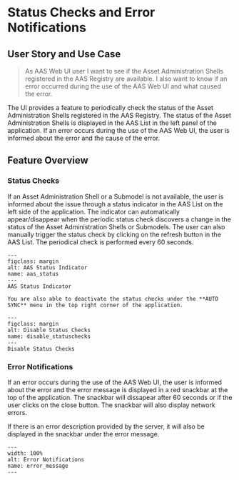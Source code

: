 # Status Checks and Error Notifications

## User Story and Use Case

>As AAS Web UI user
>I want to see if the Asset Administration Shells registered in the AAS Registry are available.
>I also want to know if an error occurred during the use of the AAS Web UI and what caused the error.

The UI provides a feature to periodically check the status of the Asset Administration Shells registered in the AAS Registry. The status of the Asset Administration Shells is displayed in the AAS List in the left panel of the application. If an error occurs during the use of the AAS Web UI, the user is informed about the error and the cause of the error.

## Feature Overview

### Status Checks

If an Asset Administration Shell or a Submodel is not available, the user is informed about the issue through a status indicator in the AAS List on the left side of the application. The indicator can automatically appear/disappear when the periodic status check discovers a change in the status of the Asset Administration Shells or Submodels. The user can also manually trigger the status check by clicking on the refresh button in the AAS List. The periodical check is performed every 60 seconds.

```{figure} ./images/aas_status.png
---
figclass: margin
alt: AAS Status Indicator
name: aas_status
---
AAS Status Indicator
```

```{tip}
You are also able to deactivate the status checks under the **AUTO SYNC** menu in the top right corner of the application.
```

```{figure} ./images/disable_statuschecks.png
---
figclass: margin
alt: Disable Status Checks
name: disable_statuschecks
---
Disable Status Checks
```

### Error Notifications

If an error occurs during the use of the AAS Web UI, the user is informed about the error and the error message is displayed in a red snackbar at the top of the application. The snackbar will dissapear after 60 seconds or if the user clicks on the close button. The snackbar will also display network errors.

If there is an error description provided by the server, it will also be displayed in the snackbar under the error message.

```{figure} ./images/error_message.png
---
width: 100%
alt: Error Notifications
name: error_message
---
```

